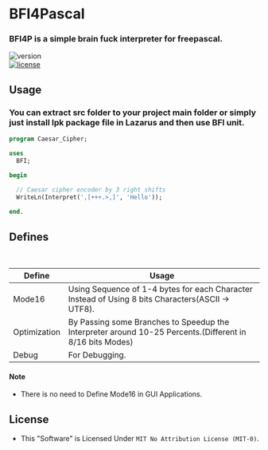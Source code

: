 # BFI4Pascal
### BFI4P is a simple brain fuck interpreter for freepascal.


![version](https://badgen.net/badge/version/1.0.7/red?style=flat-square)<br />
[![license](https://badgen.net/badge/license/MIT-0/477?style=flat-square)](https://github.com/0x4A4D00/BFI4Pascal/blob/main/LICENSE)

## Usage
### You can extract src folder to your project main folder or simply just install lpk package file in Lazarus and then use BFI unit.

```Pascal
program Caesar_Cipher;

uses
  BFI;

begin

  // Caesar cipher encoder by 3 right shifts 
  WriteLn(Interpret(',[+++.>,]', 'Hello'));
  
end.

```

## Defines

<br />

| Define | Usage |
| ------ | ------ |
| Mode16 | Using Sequence of 1-4 bytes for each Character Instead of Using 8 bits Characters(ASCII -> UTF8). |
| Optimization | By Passing some Branches to Speedup the Interpreter around 10-25 Percents.(Different in 8/16 bits Modes) | 
| Debug | For Debugging.|

#### Note
- There is no need to Define Mode16 in GUI Applications. 

## License
- This "Software" is Licensed Under `MIT No Attribution License (MIT-0)`.

